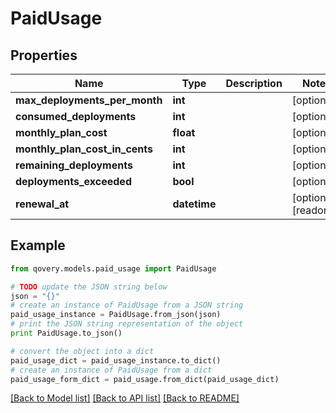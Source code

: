 # PaidUsage


## Properties

Name | Type | Description | Notes
------------ | ------------- | ------------- | -------------
**max_deployments_per_month** | **int** |  | [optional] 
**consumed_deployments** | **int** |  | [optional] 
**monthly_plan_cost** | **float** |  | [optional] 
**monthly_plan_cost_in_cents** | **int** |  | [optional] 
**remaining_deployments** | **int** |  | [optional] 
**deployments_exceeded** | **bool** |  | [optional] 
**renewal_at** | **datetime** |  | [optional] [readonly] 

## Example

```python
from qovery.models.paid_usage import PaidUsage

# TODO update the JSON string below
json = "{}"
# create an instance of PaidUsage from a JSON string
paid_usage_instance = PaidUsage.from_json(json)
# print the JSON string representation of the object
print PaidUsage.to_json()

# convert the object into a dict
paid_usage_dict = paid_usage_instance.to_dict()
# create an instance of PaidUsage from a dict
paid_usage_form_dict = paid_usage.from_dict(paid_usage_dict)
```
[[Back to Model list]](../README.md#documentation-for-models) [[Back to API list]](../README.md#documentation-for-api-endpoints) [[Back to README]](../README.md)


